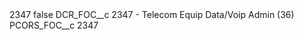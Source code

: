 <?xml version="1.0" encoding="UTF-8"?>
<CustomMetadata xmlns="http://soap.sforce.com/2006/04/metadata" xmlns:xsi="http://www.w3.org/2001/XMLSchema-instance" xmlns:xsd="http://www.w3.org/2001/XMLSchema">
    <label>2347</label>
    <protected>false</protected>
    <values>
        <field>DCR_FOC__c</field>
        <value xsi:type="xsd:string">2347 - Telecom Equip Data/Voip Admin (36)</value>
    </values>
    <values>
        <field>PCORS_FOC__c</field>
        <value xsi:type="xsd:string">2347</value>
    </values>
</CustomMetadata>
